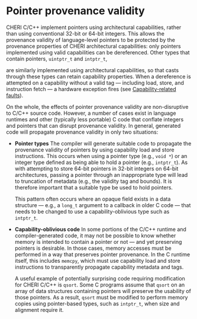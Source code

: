 # Pointer provenance validity
<!--
\label{sec:pointer_provenance_validity}
-->

CHERI C/C++ implement pointers using architectural
capabilities, rather than using conventional 32-bit or 64-bit integers.
This allows the provenance validity of language-level pointers to be
protected by the provenance properties of CHERI architectural capabilities:
only pointers implemented using valid capabilities can be dereferenced.
Other types that contain pointers, `uintptr_t` and `intptr_t`,
<!--
%\psnote{It would be better to exhaustively list them (is it just intptr\_t and uintptr\_t?) rather than this vague "such as"}
%\arnote{There are also cases such as C++11 strongly typed enums that use uintcap\_t as the underlying type, but we really don't need to mention this here. And I'm also not sure if we want to keep allowing that since enums should really be integer values only}
-->
are similarly implemented
using architectural capabilities, so that casts through these types
can retain capability properties.
When a dereference is attempted on a capability without a valid tag &mdash;
including load, store, and instruction fetch &mdash; a hardware exception fires
(see [Capability-related faults](capability-faults.html)).

On the whole, the effects of pointer provenance validity are non-disruptive to
C/C++ source code.
However, a number of cases exist in language runtimes and other
(typically less portable) C code that conflate integers and pointers that can
disrupt provenance validity.
In general, generated code will propagate provenance validity in only two
situations:

* **Pointer types** The compiler will generate suitable code to propagate
  the provenance validity of pointers by using capability load and store
  instructions.
  This occurs when using a pointer type (e.g., `void *`) or an
  integer type defined as being able to hold a pointer (e.g.,
  `intptr_t`).
  As with attempting to store 64-bit pointers in 32-bit integers on 64-bit
  architectures, passing a pointer through an inappropriate type will lead to
  truncation of metadata (e.g., the validity tag and bounds).
  It is therefore important that a suitable type be used to hold pointers.

  This pattern often occurs where an opaque field exists in a data structure
  &mdash; e.g., a `long_t` argument to a callback in older C code &mdash; that
  needs to be changed to use a capability-oblivious type such as `intptr_t`.

<!--
\psnote{I'm not sure this document has explained the ISA behavior concretely enough for this stuff to really make sense &mdash; the previous description was quite high-level.  Maybe somewhere it should be explicit that registers have tags, that load and store instructions must be via a capability, and that there are both capability and non-capability load and store instructions, with the former preserving tags (both ways) and the latter clearing them?}
-->

* **Capability-oblivious code** In some portions of the C/C++ runtime and
  compiler-generated code, it may not be possible to know whether memory is
  intended to contain a pointer or not &mdash; and yet preserving pointers is
  desirable.
  In those cases, memory accesses must be performed in a way that preserves
  pointer provenance.
  In the C runtime itself, this includes `memcpy`, which must use
  capability load and store instructions to transparently propagate capability
  metadata and tags.

  A useful example of potentially surprising code requiring modification for
  CHERI C/C++ is `qsort`.
  Some C programs assume that `qsort` on an array of data structures
  containing pointers will preserve the usability of those pointers.
  As a result, `qsort` must be modified to perform memory copies using
  pointer-based types, such as `intptr_t`, when size and alignment
  require it.
